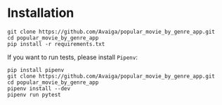 # Installation

```
git clone https://github.com/Avaiga/popular_movie_by_genre_app.git
cd popular_movie_by_genre_app
pip install -r requirements.txt
```

If you want to run tests, please install `Pipenv`:
```
pip install pipenv
git clone https://github.com/Avaiga/popular_movie_by_genre_app.git
cd popular_movie_by_genre_app
pipenv install --dev
pipenv run pytest
```
